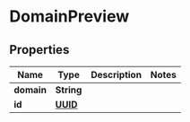 
# DomainPreview

## Properties
Name | Type | Description | Notes
------------ | ------------- | ------------- | -------------
**domain** | **String** |  | 
**id** | [**UUID**](UUID.md) |  | 



